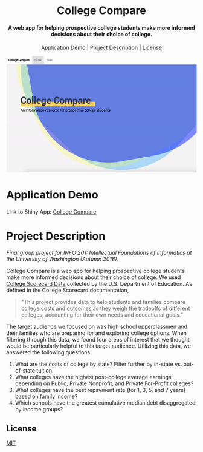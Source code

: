 <h1 align="center">College Compare</h1>

<h4 align="center">A web app for helping prospective college students make more informed decisions about their choice of college.</h4>

<p align="center">
  <a href="#application-demo">Application Demo</a>&nbsp;|&nbsp;<a href="#project-description">Project Description</a>&nbsp;|&nbsp;<a href="#license">License</a>
</p>

<div align="center"><img src="assets/college-compare.gif"/></div>

# Application Demo

Link to Shiny App: [College Compare](https://hawkticehurst.shinyapps.io/College_Compare/)

# Project Description

_Final group project for INFO 201: Intellectual Foundations of Informatics at the University of Washington (Autumn 2018)._

College Compare is a web app for helping prospective college students make more informed decisions about their choice of college. We used [College Scorecard Data](https://collegescorecard.ed.gov/data/) collected by the U.S. Department of Education. As defined in the College Scorecard documentation,

> "This project provides data to help students and families compare college costs and outcomes as they weigh the tradeoffs of different colleges, accounting for their own needs and educational goals.” 

The target audience we focused on was high school upperclassmen and their families who are preparing for and exploring college options. When filtering through this data, we found four areas of interest that we thought would be particularly helpful to this target audience. Utilizing this data, we answered the following questions:

1. What are the costs of college by state? Filter further by in-state vs. out-of-state tuition.
2. What colleges have the highest post-college average earnings depending on Public, Private Nonprofit, and Private For-Profit colleges?
3. What colleges have the best repayment rate (for 1, 3, 5, and 7 years) based on family income?
4. Which schools have the greatest cumulative median debt disaggregated by income groups?

## License

[MIT](LICENSE)
